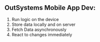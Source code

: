 ## OutSystems Mobile App Dev:

1. Run logic on the device
2. Store data locally and on server
3. Fetch Data asynchronously
4. React to changes immediately


